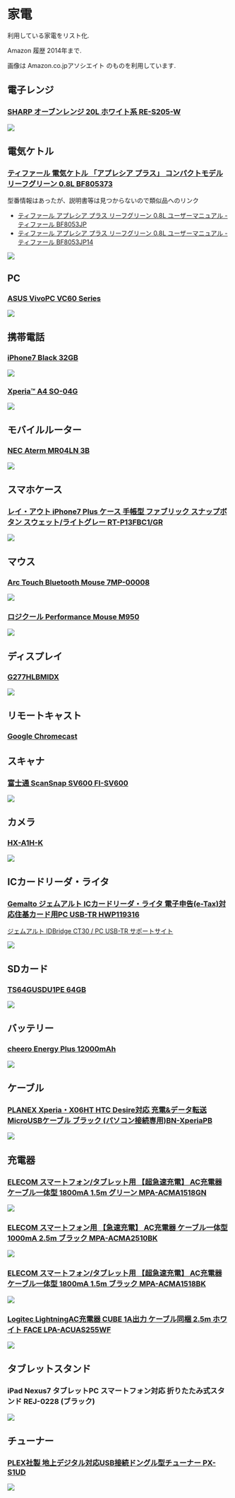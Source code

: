 # 家電

利用している家電をリスト化.

Amazon 履歴 2014年まで.

画像は Amazon.co.jpアソシエイト のものを利用しています.

<div id="mokuji" first="2", last="3"></div>

## 電子レンジ

### [SHARP オーブンレンジ 20L ホワイト系 RE-S205-W](http://www.sharp.co.jp/support/oven/doc/res205_mn.pdf)

<a href="https://www.amazon.co.jp/SHARP-%E3%82%AA%E3%83%BC%E3%83%96%E3%83%B3%E3%83%AC%E3%83%B3%E3%82%B8-20L-%E3%83%9B%E3%83%AF%E3%82%A4%E3%83%88%E7%B3%BB-RE-S205-W/dp/B008DS5IBW/ref=as_li_ss_il?ie=UTF8&linkCode=li3&tag=infirmaria112-22&linkId=a9c4d8bbf005abc2efc16f1eb36700a0" target="_blank"><img border="0" src="//ws-fe.amazon-adsystem.com/widgets/q?_encoding=UTF8&ASIN=B008DS5IBW&Format=_SL250_&ID=AsinImage&MarketPlace=JP&ServiceVersion=20070822&WS=1&tag=infirmaria112-22" ></a><img src="https://ir-jp.amazon-adsystem.com/e/ir?t=infirmaria112-22&l=li3&o=9&a=B008DS5IBW" width="1" height="1" border="0" alt="" style="border:none !important; margin:0px !important;" />

## 電気ケトル

### [ティファール 電気ケトル 「アプレシア プラス」 コンパクトモデル リーフグリーン 0.8L BF805373](http://www.t-fal.co.jp/instructions-for-use/Products/Food-and-Drink-preparation/Kettle-and-Hot-water-on-demand/Kettle/BOU-APRECIA-%2B-%2812%29/csp/7211001648)

型番情報はあったが、説明書等は見つからないので類似品へのリンク

- [ティファール アプレシア プラス リーフグリーン 0.8L ユーザーマニュアル - ティファール BF8053JP](http://www.t-fal.co.jp/instructions-for-use/Products/Food-and-Drink-preparation/Kettle-and-Hot-water-on-demand/Kettle/KET-APRECIA-%2B-0-8L-WHT-GRN/csp/7211001015)
- [ティファール アプレシア プラス リーフグリーン 0.8L ユーザーマニュアル - ティファール BF8053JP14](http://www.t-fal.co.jp/instructions-for-use/Products/Food-and-Drink-preparation/Kettle-and-Hot-water-on-demand/Kettle/KET-APRECIA-%2B-0-8L-WHT-GRN/csp/9100016074)

<a href="https://www.amazon.co.jp/gp/product/B00LP0FEL4/ref=as_li_ss_il?ie=UTF8&psc=1&linkCode=li3&tag=infirmaria112-22&linkId=3c187eceba5c8a5c53223c9d42d2cc06" target="_blank"><img border="0" src="//ws-fe.amazon-adsystem.com/widgets/q?_encoding=UTF8&ASIN=B00LP0FEL4&Format=_SL250_&ID=AsinImage&MarketPlace=JP&ServiceVersion=20070822&WS=1&tag=infirmaria112-22" ></a><img src="https://ir-jp.amazon-adsystem.com/e/ir?t=infirmaria112-22&l=li3&o=9&a=B00LP0FEL4" width="1" height="1" border="0" alt="" style="border:none !important; margin:0px !important;" />

## PC

### [ASUS VivoPC VC60 Series](https://www.asus.com/Commercial-Desktop/VivoPC_VC60/)

<a href="https://www.amazon.co.jp/ASUS-VC60-%E3%83%87%E3%82%B9%E3%82%AF%E3%83%88%E3%83%83%E3%83%97PC-i5-3210M-VIVOPC-VC60-B007K/dp/B00FGUHR32/ref=as_li_ss_il?ie=UTF8&linkCode=li3&tag=infirmaria112-22&linkId=cc5dc58c6e759a09b5fd435986b1e388" target="_blank"><img border="0" src="//ws-fe.amazon-adsystem.com/widgets/q?_encoding=UTF8&ASIN=B00FGUHR32&Format=_SL250_&ID=AsinImage&MarketPlace=JP&ServiceVersion=20070822&WS=1&tag=infirmaria112-22" ></a><img src="https://ir-jp.amazon-adsystem.com/e/ir?t=infirmaria112-22&l=li3&o=9&a=B00FGUHR32" width="1" height="1" border="0" alt="" style="border:none !important; margin:0px !important;" />

## 携帯電話

### [iPhone7 Black 32GB](http://www.apple.com/jp/iphone-7/)

<a href="https://www.amazon.co.jp/Apple-%E5%9B%BD%E5%86%85%E7%89%88SIM%E3%83%95%E3%83%AA%E3%83%BC-iPhone7-Black-4-7%E3%82%A4%E3%83%B3%E3%83%81/dp/B01LXEI6GS/ref=as_li_ss_il?s=electronics&ie=UTF8&qid=1485580287&sr=1-3&keywords=iPhone7+Black+32gb&linkCode=li3&tag=infirmaria112-22&linkId=55ae58a51be36b712499f7f889dd4dae" target="_blank"><img border="0" src="//ws-fe.amazon-adsystem.com/widgets/q?_encoding=UTF8&ASIN=B01LXEI6GS&Format=_SL250_&ID=AsinImage&MarketPlace=JP&ServiceVersion=20070822&WS=1&tag=infirmaria112-22" ></a><img src="https://ir-jp.amazon-adsystem.com/e/ir?t=infirmaria112-22&l=li3&o=9&a=B01LXEI6GS" width="1" height="1" border="0" alt="" style="border:none !important; margin:0px !important;" />

### [Xperia™ A4 SO-04G](http://www.sonymobile.co.jp/xperia/docomo/so-04g/)

<a href="https://www.amazon.co.jp/Xperia-Compact-SO-02G-docomo-black/dp/B00R8TLPSC/ref=as_li_ss_il?s=electronics&ie=UTF8&qid=1485580334&sr=1-7&keywords=xperia+a4&linkCode=li3&tag=infirmaria112-22&linkId=4a6c362f4718247e886bb0973b141d83" target="_blank"><img border="0" src="//ws-fe.amazon-adsystem.com/widgets/q?_encoding=UTF8&ASIN=B00R8TLPSC&Format=_SL250_&ID=AsinImage&MarketPlace=JP&ServiceVersion=20070822&WS=1&tag=infirmaria112-22" ></a><img src="https://ir-jp.amazon-adsystem.com/e/ir?t=infirmaria112-22&l=li3&o=9&a=B00R8TLPSC" width="1" height="1" border="0" alt="" style="border:none !important; margin:0px !important;" />

## モバイルルーター

### [NEC Aterm MR04LN 3B ](https://121ware.com/product/atermstation/product/mobile/mr04ln/)

<a href="https://www.amazon.co.jp/gp/product/B010F4OBT6/ref=as_li_ss_il?ie=UTF8&psc=1&linkCode=li3&tag=infirmaria112-22&linkId=2b43c9fe0c618b7b59ae93112dd537ea" target="_blank"><img border="0" src="//ws-fe.amazon-adsystem.com/widgets/q?_encoding=UTF8&ASIN=B010F4OBT6&Format=_SL250_&ID=AsinImage&MarketPlace=JP&ServiceVersion=20070822&WS=1&tag=infirmaria112-22" ></a><img src="https://ir-jp.amazon-adsystem.com/e/ir?t=infirmaria112-22&l=li3&o=9&a=B010F4OBT6" width="1" height="1" border="0" alt="" style="border:none !important; margin:0px !important;" />

## スマホケース

### [レイ・アウト iPhone7 Plus ケース 手帳型 ファブリック スナップボタン スウェット/ライトグレー RT-P13FBC1/GR](http://www.ray-out.co.jp/products/p13fbc1/)

<a href="https://www.amazon.co.jp/%E3%83%AC%E3%82%A4%E3%83%BB%E3%82%A2%E3%82%A6%E3%83%88-iPhone7-%E3%82%B9%E3%83%8A%E3%83%83%E3%83%97%E3%83%9C%E3%82%BF%E3%83%B3-RT-P13FBC1-GR/dp/B01KWLGY0Q/ref=as_li_ss_il?s=electronics&ie=UTF8&qid=1488512799&sr=1-63&linkCode=li2&tag=infirmaria112-22&linkId=39a30d7be60d208702bbd3fac95eb5dd" target="_blank"><img border="0" src="//ws-fe.amazon-adsystem.com/widgets/q?_encoding=UTF8&ASIN=B01KWLGY0Q&Format=_SL160_&ID=AsinImage&MarketPlace=JP&ServiceVersion=20070822&WS=1&tag=infirmaria112-22" ></a><img src="https://ir-jp.amazon-adsystem.com/e/ir?t=infirmaria112-22&l=li2&o=9&a=B01KWLGY0Q" width="1" height="1" border="0" alt="" style="border:none !important; margin:0px !important;" />

## マウス

### [Arc Touch Bluetooth Mouse 7MP-00008](https://www.microsoft.com/accessories/ja-jp/products/mice/arc-touch-bluetooth-mouse/7mp-00018)

<a href="https://www.amazon.co.jp/gp/product/B00O3ZM9FW/ref=as_li_ss_il?ie=UTF8&psc=1&linkCode=li3&tag=infirmaria112-22&linkId=7a951ec9ba8b1d52ccd566eb0e64b764" target="_blank"><img border="0" src="//ws-fe.amazon-adsystem.com/widgets/q?_encoding=UTF8&ASIN=B00O3ZM9FW&Format=_SL250_&ID=AsinImage&MarketPlace=JP&ServiceVersion=20070822&WS=1&tag=infirmaria112-22" ></a><img src="https://ir-jp.amazon-adsystem.com/e/ir?t=infirmaria112-22&l=li3&o=9&a=B00O3ZM9FW" width="1" height="1" border="0" alt="" style="border:none !important; margin:0px !important;" />

### [ロジクール Performance Mouse M950](http://support.logicool.co.jp/ja_jp/product/performance-mouse-mx)

<a href="https://www.amazon.co.jp/gp/product/B002SRT8FG/ref=as_li_ss_il?ie=UTF8&psc=1&linkCode=li3&tag=infirmaria112-22&linkId=748b36924fb656e9335e4cdbaca00cf3" target="_blank"><img border="0" src="//ws-fe.amazon-adsystem.com/widgets/q?_encoding=UTF8&ASIN=B002SRT8FG&Format=_SL250_&ID=AsinImage&MarketPlace=JP&ServiceVersion=20070822&WS=1&tag=infirmaria112-22" ></a><img src="https://ir-jp.amazon-adsystem.com/e/ir?t=infirmaria112-22&l=li3&o=9&a=B002SRT8FG" width="1" height="1" border="0" alt="" style="border:none !important; margin:0px !important;" />

## ディスプレイ

### [G277HLBMIDX](https://www.acer.com/ac/ja/JP/content/model/UM.HG7SJ.002)

<a href="https://www.amazon.co.jp/%E3%83%87%E3%82%A3%E3%82%B9%E3%83%97%E3%83%AC%E3%82%A4-G277HLbmidx-%E3%83%95%E3%83%AC%E3%83%BC%E3%83%A0%E3%83%AC%E3%82%B9-HDMI%E7%AB%AF%E5%AD%90%E4%BB%98-%E3%82%B9%E3%83%94%E3%83%BC%E3%82%AB%E3%83%BC%E4%BB%98/dp/B00TKWXDPI/ref=as_li_ss_il?ie=UTF8&linkCode=li3&tag=infirmaria112-22&linkId=e8940ca6921fe9d281c930beec720b9c" target="_blank"><img border="0" src="//ws-fe.amazon-adsystem.com/widgets/q?_encoding=UTF8&ASIN=B00TKWXDPI&Format=_SL250_&ID=AsinImage&MarketPlace=JP&ServiceVersion=20070822&WS=1&tag=infirmaria112-22" ></a><img src="https://ir-jp.amazon-adsystem.com/e/ir?t=infirmaria112-22&l=li3&o=9&a=B00TKWXDPI" width="1" height="1" border="0" alt="" style="border:none !important; margin:0px !important;" />

## リモートキャスト

### [Google Chromecast](https://www.google.com/intl/ja_jp/chromecast/)

## スキャナ

### [富士通 ScanSnap SV600 FI-SV600](http://scansnap.fujitsu.com/jp/product/sv600/)

<a href="https://www.amazon.co.jp/gp/product/B00DBLQ82E/ref=as_li_ss_il?ie=UTF8&psc=1&linkCode=li3&tag=infirmaria112-22&linkId=4dfcab2428b02ce1f61e0cbd65c9828b" target="_blank"><img border="0" src="//ws-fe.amazon-adsystem.com/widgets/q?_encoding=UTF8&ASIN=B00DBLQ82E&Format=_SL250_&ID=AsinImage&MarketPlace=JP&ServiceVersion=20070822&WS=1&tag=infirmaria112-22" ></a><img src="https://ir-jp.amazon-adsystem.com/e/ir?t=infirmaria112-22&l=li3&o=9&a=B00DBLQ82E" width="1" height="1" border="0" alt="" style="border:none !important; margin:0px !important;" />

## カメラ

### [HX-A1H-K](http://panasonic.jp/wearable/a1h/)

<a href="https://www.amazon.co.jp/gp/product/B00W35UN3Y/ref=as_li_ss_il?ie=UTF8&psc=1&linkCode=li3&tag=infirmaria112-22&linkId=8d49e01858fac796a41fec994eea7c2b" target="_blank"><img border="0" src="//ws-fe.amazon-adsystem.com/widgets/q?_encoding=UTF8&ASIN=B00W35UN3Y&Format=_SL250_&ID=AsinImage&MarketPlace=JP&ServiceVersion=20070822&WS=1&tag=infirmaria112-22" ></a><img src="https://ir-jp.amazon-adsystem.com/e/ir?t=infirmaria112-22&l=li3&o=9&a=B00W35UN3Y" width="1" height="1" border="0" alt="" style="border:none !important; margin:0px !important;" />

## ICカードリーダ・ライタ

### [Gemalto ジェムアルト ICカードリーダ・ライタ 電子申告(e-Tax)対応住基カード用PC USB-TR HWP119316](http://www.gemalto.com/japan/support)

[ジェムアルト IDBridge CT30 / PC USB-TR サポートサイト](http://www.gemalto.com/japan/support/pcusbtr)

<a href="https://www.amazon.co.jp/gp/product/B003XF2JJY/ref=as_li_ss_il?ie=UTF8&psc=1&linkCode=li3&tag=infirmaria112-22&linkId=4214e319f4841981d33787ef5c131e51" target="_blank"><img border="0" src="//ws-fe.amazon-adsystem.com/widgets/q?_encoding=UTF8&ASIN=B003XF2JJY&Format=_SL250_&ID=AsinImage&MarketPlace=JP&ServiceVersion=20070822&WS=1&tag=infirmaria112-22" ></a><img src="https://ir-jp.amazon-adsystem.com/e/ir?t=infirmaria112-22&l=li3&o=9&a=B003XF2JJY" width="1" height="1" border="0" alt="" style="border:none !important; margin:0px !important;" />

## SDカード

### [TS64GUSDU1PE 64GB](https://www.amazon.co.jp/gp/product/B016B6AMFY/ref=oh_aui_detailpage_o02_s00?ie=UTF8&psc=1)

<a href="https://www.amazon.co.jp/gp/product/B016B6AMFY/ref=as_li_ss_il?ie=UTF8&psc=1&linkCode=li3&tag=infirmaria112-22&linkId=5551b6d0b63a0e594c8a61bfa52e8bc7" target="_blank"><img border="0" src="//ws-fe.amazon-adsystem.com/widgets/q?_encoding=UTF8&ASIN=B016B6AMFY&Format=_SL250_&ID=AsinImage&MarketPlace=JP&ServiceVersion=20070822&WS=1&tag=infirmaria112-22" ></a><img src="https://ir-jp.amazon-adsystem.com/e/ir?t=infirmaria112-22&l=li3&o=9&a=B016B6AMFY" width="1" height="1" border="0" alt="" style="border:none !important; margin:0px !important;" />

## バッテリー

### [cheero Energy Plus 12000mAh](http://www.cheero.net/products/cheeroenergyplus/)

<a href="https://www.amazon.co.jp/gp/product/B00JYBILDO/ref=as_li_ss_il?ie=UTF8&psc=1&linkCode=li3&tag=infirmaria112-22&linkId=dbfc9df96fa2754df5496bef8554b513" target="_blank"><img border="0" src="//ws-fe.amazon-adsystem.com/widgets/q?_encoding=UTF8&ASIN=B00JYBILDO&Format=_SL250_&ID=AsinImage&MarketPlace=JP&ServiceVersion=20070822&WS=1&tag=infirmaria112-22" ></a><img src="https://ir-jp.amazon-adsystem.com/e/ir?t=infirmaria112-22&l=li3&o=9&a=B00JYBILDO" width="1" height="1" border="0" alt="" style="border:none !important; margin:0px !important;" />

## ケーブル

### [PLANEX Xperia・X06HT HTC Desire対応 充電&データ転送 MicroUSBケーブル ブラック (パソコン接続専用)BN-XperiaPB](https://www.planex.co.jp/product/bannou/bn-xperiap/)

<a href="https://www.amazon.co.jp/gp/product/B003M8GK0Q/ref=as_li_ss_il?ie=UTF8&psc=1&linkCode=li3&tag=infirmaria112-22&linkId=ba339eee97e08ac8027a2794b0b88c97" target="_blank"><img border="0" src="//ws-fe.amazon-adsystem.com/widgets/q?_encoding=UTF8&ASIN=B003M8GK0Q&Format=_SL250_&ID=AsinImage&MarketPlace=JP&ServiceVersion=20070822&WS=1&tag=infirmaria112-22" ></a><img src="https://ir-jp.amazon-adsystem.com/e/ir?t=infirmaria112-22&l=li3&o=9&a=B003M8GK0Q" width="1" height="1" border="0" alt="" style="border:none !important; margin:0px !important;" />

## 充電器

### [ELECOM スマートフォン/タブレット用 【超急速充電】 AC充電器 ケーブル一体型 1800mA 1.5m グリーン MPA-ACMA1518GN](http://www2.elecom.co.jp/avd/cellphone/charger/mpa-acma1518/)

<a href="https://www.amazon.co.jp/gp/product/B00BJ9CCDY/ref=as_li_ss_il?ie=UTF8&psc=1&linkCode=li3&tag=infirmaria112-22&linkId=5db5b47cd7a99f1e827b20924d4cea7e" target="_blank"><img border="0" src="//ws-fe.amazon-adsystem.com/widgets/q?_encoding=UTF8&ASIN=B00BJ9CCDY&Format=_SL250_&ID=AsinImage&MarketPlace=JP&ServiceVersion=20070822&WS=1&tag=infirmaria112-22" ></a><img src="https://ir-jp.amazon-adsystem.com/e/ir?t=infirmaria112-22&l=li3&o=9&a=B00BJ9CCDY" width="1" height="1" border="0" alt="" style="border:none !important; margin:0px !important;" />

### [ELECOM スマートフォン用 【急速充電】 AC充電器 ケーブル一体型 1000mA 2.5m ブラック MPA-ACMA2510BK](http://www2.elecom.co.jp/avd/cellphone/charger/mpa-acma2510/)

<a href="https://www.amazon.co.jp/gp/product/B00BJ9CCHK/ref=as_li_ss_il?ie=UTF8&psc=1&linkCode=li3&tag=infirmaria112-22&linkId=5115468a4622717b00f5e0fda86ef9fe" target="_blank"><img border="0" src="//ws-fe.amazon-adsystem.com/widgets/q?_encoding=UTF8&ASIN=B00BJ9CCHK&Format=_SL250_&ID=AsinImage&MarketPlace=JP&ServiceVersion=20070822&WS=1&tag=infirmaria112-22" ></a><img src="https://ir-jp.amazon-adsystem.com/e/ir?t=infirmaria112-22&l=li3&o=9&a=B00BJ9CCHK" width="1" height="1" border="0" alt="" style="border:none !important; margin:0px !important;" />

### [ELECOM スマートフォン/タブレット用 【超急速充電】 AC充電器 ケーブル一体型 1800mA 1.5m ブラック MPA-ACMA1518BK](http://www2.elecom.co.jp/avd/cellphone/charger/mpa-acma1518/)

<a href="https://www.amazon.co.jp/gp/product/B00BJ9CCOI/ref=as_li_ss_il?ie=UTF8&psc=1&linkCode=li3&tag=infirmaria112-22&linkId=df2aeef86f3d8a6caab2ab6e58486f87" target="_blank"><img border="0" src="//ws-fe.amazon-adsystem.com/widgets/q?_encoding=UTF8&ASIN=B00BJ9CCOI&Format=_SL250_&ID=AsinImage&MarketPlace=JP&ServiceVersion=20070822&WS=1&tag=infirmaria112-22" ></a><img src="https://ir-jp.amazon-adsystem.com/e/ir?t=infirmaria112-22&l=li3&o=9&a=B00BJ9CCOI" width="1" height="1" border="0" alt="" style="border:none !important; margin:0px !important;" />

### [Logitec LightningAC充電器 CUBE 1A出力 ケーブル同梱 2.5m ホワイト FACE LPA-ACUAS255WF](http://www.logitec.co.jp/products/audio/lpaacuas5/)

<a href="https://www.amazon.co.jp/dp/B01IUQB3LA/ref=as_li_ss_il?&ascsub&me=AN1VRQENFRJN5&linkCode=li3&tag=infirmaria112-22&linkId=3712e412a21906deb430cd6d40635b4a" target="_blank"><img border="0" src="//ws-fe.amazon-adsystem.com/widgets/q?_encoding=UTF8&ASIN=B01IUQB3LA&Format=_SL250_&ID=AsinImage&MarketPlace=JP&ServiceVersion=20070822&WS=1&tag=infirmaria112-22" ></a><img src="https://ir-jp.amazon-adsystem.com/e/ir?t=infirmaria112-22&l=li3&o=9&a=B01IUQB3LA" width="1" height="1" border="0" alt="" style="border:none !important; margin:0px !important;" />

## タブレットスタンド

### iPad Nexus7 タブレットPC スマートフォン対応 折りたたみ式スタンド REJ-0228 (ブラック)

<a href="https://www.amazon.co.jp/gp/product/B00J0T81W6/ref=as_li_ss_il?ie=UTF8&psc=1&linkCode=li3&tag=infirmaria112-22&linkId=97d680ac571f4b4bc2d7773cae9b6f44" target="_blank"><img border="0" src="//ws-fe.amazon-adsystem.com/widgets/q?_encoding=UTF8&ASIN=B00J0T81W6&Format=_SL250_&ID=AsinImage&MarketPlace=JP&ServiceVersion=20070822&WS=1&tag=infirmaria112-22" ></a><img src="https://ir-jp.amazon-adsystem.com/e/ir?t=infirmaria112-22&l=li3&o=9&a=B00J0T81W6" width="1" height="1" border="0" alt="" style="border:none !important; margin:0px !important;" />

## チューナー

### [PLEX社製 地上デジタル対応USB接続ドングル型チューナー PX-S1UD](http://www.plex-net.co.jp/product/pxs1ud_feature.html)

<a href="https://www.amazon.co.jp/gp/product/B006RQLNES/ref=as_li_ss_il?ie=UTF8&psc=1&linkCode=li3&tag=infirmaria112-22&linkId=be08d171d8a5c3c91e552c5df644a149" target="_blank"><img border="0" src="//ws-fe.amazon-adsystem.com/widgets/q?_encoding=UTF8&ASIN=B006RQLNES&Format=_SL250_&ID=AsinImage&MarketPlace=JP&ServiceVersion=20070822&WS=1&tag=infirmaria112-22" ></a><img src="https://ir-jp.amazon-adsystem.com/e/ir?t=infirmaria112-22&l=li3&o=9&a=B006RQLNES" width="1" height="1" border="0" alt="" style="border:none !important; margin:0px !important;" />
